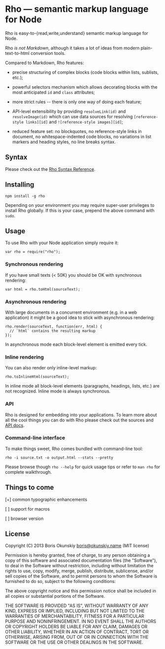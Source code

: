# Rho — semantic markup language for Node

Rho is easy-to-{read,write,understand} semantic markup language for Node.

Rho *is not Markdown*, although it takes a lot of ideas from modern
plain-text-to-html conversion tools.

Compared to Markdown, Rho features:

  * precise structuring of complex blocks (code blocks within lists, sublists, etc.);

  * powerful selectors mechanism which allows decorating blocks with
    the most anticipated `id` and `class` attributes;

  * more strict rules -- there is only one way of doing each feature;

  * API-level extensibility by providing `resolveLink(id)` and `resolveImage(id)`
    which can use data sources for resolving `[reference-style links][id]` and
    `![reference-style images][id]`;

  * reduced feature set: no blockquotes, no reference-style links in document,
    no whitespace-indented code blocks, no variations in list markers and
    heading styles, no line breaks syntax.

## Syntax

Please check out the [Rho Syntax Reference](https://github.com/inca/rho/blob/master/SYNTAX.md).

## Installing

```
npm install -g rho
```

Depending on your environment you may require super-user privileges to install
Rho globally. If this is your case, prepend the above command with `sudo`.

## Usage

To use Rho with your Node application simply require it:

```
var rho = require("rho");
```

### Synchronous rendering

If you have small texts (< 50K) you should be OK with synchronous rendering:

```
var html = rho.toHtml(sourceText);
```

### Asynchronous rendering

With large documents in a concurrent environment (e.g. in a web application)
it might be a good idea to stick with asynchronous rendering:

```
rho.render(sourceText, function(err, html) {
  // `html` contains the resulting markup
});
```

In asynchronous mode each block-level element is emitted every tick.

### Inline rendering

You can also render only inline-level markup:

```
rho.toInlineHtml(sourceText);
```

In inline mode all block-level elements (paragraphs, headings, lists, etc.)
are not recognized. Inline mode is always synchronous.

### API

Rho is designed for embedding into your applications. To learn more
about all the cool things you can do with Rho please check out the
sources and [API docs](https://github.com/inca/rho/blob/master/API.md).

### Command-line interface

To make things sweet, Rho comes bundled with command-line tool:

```
rho -i source.txt -o output.html --stats --pretty
```

Please browse though `rho --help` for quick usage tips or
refer to `man rho` for complete walkthrough.

## Things to come

[+] common typographic enhancements

[ ] support for macros

[ ] browser version

## License

Copyright (C) 2013 Boris Okunskiy <boris@okunskiy.name> (MIT license)

Permission is hereby granted, free of charge, to any person obtaining a copy
of this software and associated documentation files (the "Software"), to deal
in the Software without restriction, including without limitation the rights
to use, copy, modify, merge, publish, distribute, sublicense, and/or sell
copies of the Software, and to permit persons to whom the Software is furnished
to do so, subject to the following conditions:

The above copyright notice and this permission notice shall be included in all
copies or substantial portions of the Software.

THE SOFTWARE IS PROVIDED "AS IS", WITHOUT WARRANTY OF ANY KIND,
EXPRESS OR IMPLIED, INCLUDING BUT NOT LIMITED TO THE WARRANTIES
OF MERCHANTABILITY, FITNESS FOR A PARTICULAR PURPOSE AND NONINFRINGEMENT.
IN NO EVENT SHALL THE AUTHORS OR COPYRIGHT HOLDERS BE LIABLE FOR ANY CLAIM,
DAMAGES OR OTHER LIABILITY, WHETHER IN AN ACTION OF CONTRACT,
TORT OR OTHERWISE, ARISING FROM, OUT OF OR IN CONNECTION WITH THE SOFTWARE
OR THE USE OR OTHER DEALINGS IN THE SOFTWARE.